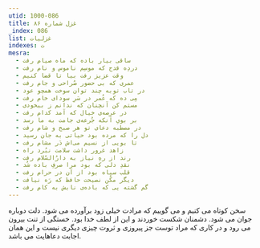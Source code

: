 ```yaml
---
utid: 1000-086
title: غزل شماره ۸۶
_index: 086
list: غزلیات
indexes: ت
mesra:
  - ساقی بیار باده که ماه صیام رفت
  - دردِه قدح که موسِم ناموس و نام رفت
  - وقت عزیز رفت بیا تا قضا کنیم
  - عمری که بی حضور صُراحی و جام رفت
  - در تاب توبه چند توان سوخت همچو عود
  - مِی ده که عُمر در سَرِ سودای خام رفت
  - مستم کن آنچنان که ندانم ز بیخودی
  - در عرصه‌ی خیال که آمد کدام رفت
  - بر بویِ آنکه جُرعه‌ی جامت به ما رسد
  - در مصطبه دعای تو هر صبح و شام رفت
  - دل را که مرده بود حیاتی به جان رسید
  - تا بویی از نسیم می‌اش دَر مشام رفت
  - زاهد غرور داشت سلامت نبُرد راه
  - رند از رهِ نیاز به دارُالسّلام رفت
  - نقدِ دلی که بود مرا صرفِ باده شُد
  - قلب سیاه بود از آن در حرام رفت
  - دیگر مکُن نصیحت حافظ که رَه نیافت
  - گم گشته یی که باده‌ی نابش به کام رفت
---
```

سخن کوتاه می کنیم و می گوییم که مرادت خیلی زود برآورده می شود. دلت دوباره جوان می شود. دشمنان شکست خوردند و این از لطف خدا بود. خستگی از تنت بیرون می رود و در کاری که مراد توست جز پیروزی و ثروت چیزی دیگری نیست و این همان اجابت دعاهایت می باشد.
